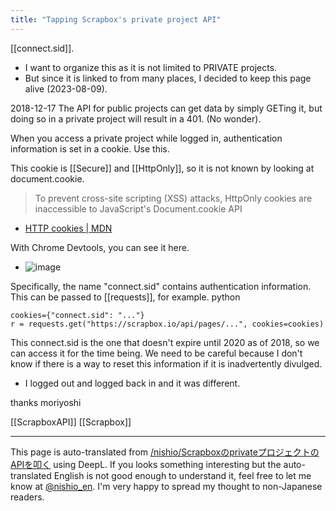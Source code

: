 ```yaml
---
title: "Tapping Scrapbox's private project API"
---
```


[[connect.sid]].
- I want to organize this as it is not limited to PRIVATE projects.
- But since it is linked to from many places, I decided to keep this page alive (2023-08-09).

2018-12-17
The API for public projects can get data by simply GETing it, but doing so in a private project will result in a 401. (No wonder).

When you access a private project while logged in, authentication information is set in a cookie. Use this.

This cookie is [[Secure]] and [[HttpOnly]], so it is not known by looking at document.cookie.
> To prevent cross-site scripting (XSS) attacks, HttpOnly cookies are inaccessible to JavaScript's Document.cookie API
- [HTTP cookies | MDN](https://developer.mozilla.org/en-US/docs/Web/HTTP/Cookies)

With Chrome Devtools, you can see it here.
- ![image](https://gyazo.com/ce08d69ca4712edf038c17fb9f8f2bd2/thumb/1000)

Specifically, the name "connect.sid" contains authentication information. This can be passed to [[requests]], for example.
python

```
cookies={"connect.sid": "..."}
r = requests.get("https://scrapbox.io/api/pages/...", cookies=cookies) 
```


This connect.sid is the one that doesn't expire until 2020 as of 2018, so we can access it for the time being.
We need to be careful because I don't know if there is a way to reset this information if it is inadvertently divulged.
- I logged out and logged back in and it was different.

thanks moriyoshi

[[ScrapboxAPI]] [[Scrapbox]]

---
This page is auto-translated from [/nishio/ScrapboxのprivateプロジェクトのAPIを叩く](https://scrapbox.io/nishio/ScrapboxのprivateプロジェクトのAPIを叩く) using DeepL. If you looks something interesting but the auto-translated English is not good enough to understand it, feel free to let me know at [@nishio_en](https://twitter.com/nishio_en). I'm very happy to spread my thought to non-Japanese readers.